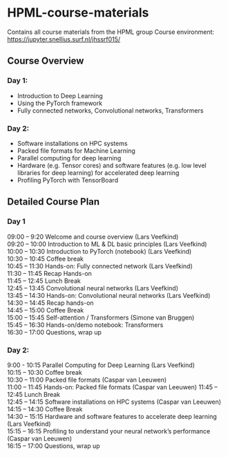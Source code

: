 # HPML-course-materials
Contains all course materials from the HPML group
Course environment: https://jupyter.snellius.surf.nl/jhssrf015/

## Course Overview  
### Day 1:
- Introduction to Deep Learning   
- Using the PyTorch framework  
- Fully connected networks, Convolutional networks, Transformers

### Day 2: 
- Software installations on HPC systems   
- Packed file formats for Machine Learning    
- Parallel computing for deep learning    
- Hardware (e.g. Tensor cores) and software features (e.g. low level libraries for deep learning) for accelerated deep learning   
- Profiling PyTorch with TensorBoard  


## Detailed Course Plan

### Day 1
09:00 – 9:20    Welcome and course overview (Lars Veefkind)     
09:20 – 10:00   Introduction to ML & DL basic principles (Lars Veefkind)    
10:00 – 10:30   Introduction to PyTorch (notebook) (Lars Veefkind)  
10:30 – 10:45	Coffee break    
10:45 – 11:30	Hands-on: Fully connected network (Lars Veefkind)   
11:30 – 11:45	Recap Hands-on  
11:45 – 12:45   Lunch Break     
12:45 – 13:45	Convolutional neural networks (Lars Veefkind)   
13:45 – 14:30   Hands-on: Convolutional neural networks (Lars Veefkind)     
14:30 – 14:45   Recap hands-on  
14:45 – 15:00	Coffee Break    
15:00 – 15:45	Self-attention / Transformers (Simone van Bruggen)   
15:45 – 16:30	Hands-on/demo notebook: Transformers    
16:30 – 17:00	Questions, wrap up  



### Day 2:  
9:00 - 10:15    Parallel Computing for Deep Learning  (Lars Veefkind)   
10:15 – 10:30	Coffee break  
10:30 – 11:00	Packed file formats (Caspar van Leeuwen)     
11:00 – 11:45	Hands-on: Packed file formats (Caspar van Leeuwen)
11:45 – 12:45	Lunch Break  
12:45 – 14:15	Software installations on HPC systems (Caspar van Leeuwen) 
14:15 – 14:30	Coffee Break  
14:30 – 15:15	Hardware and software features to accelerate deep learning (Lars Veefkind)  
15:15 – 16:15	Profiling to understand your neural network’s performance  (Caspar van Leeuwen)  
16:15 – 17:00	Questions, wrap up  